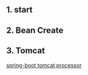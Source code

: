 ## 1. start

## 2. Bean Create

## 3. Tomcat

[spring-boot tomcat processor](https://www.jianshu.com/p/6d6d2e47bf41)
